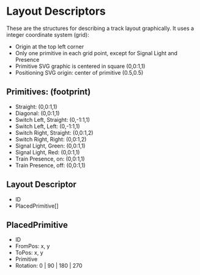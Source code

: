 # Layout Descriptors

These are the structures for describing a track layout graphically.
It uses a integer coordinate system (grid):
- Origin at the top left corner 
- Only one primitive in each grid point, except for Signal Light and Presence
- Primitive SVG graphic is centered in square (0,0:1,1)
- Positioning SVG origin: center of primitive (0.5,0.5)

## Primitives: (footprint)
- Straight: (0,0:1,1)
- Diagonal: (0,0:1,1)
- Switch Left, Straight: (0,-1:1,1)
- Switch Left, Left: (0,-1:1,1)
- Switch Right, Straight: (0,0:1,2)
- Switch Right, Right: (0,0:1,2)
- Signal Light, Green: (0,0:1,1)
- Signal Light, Red: (0,0:1,1)
- Train Presence, on: (0,0:1,1)
- Train Presence, off: (0,0:1,1)

## Layout Descriptor
- ID
- PlacedPrimitive[]

## PlacedPrimitive
- ID
- FromPos: x, y
- ToPos: x, y
- Primitive
- Rotation: 0 | 90 | 180 | 270

